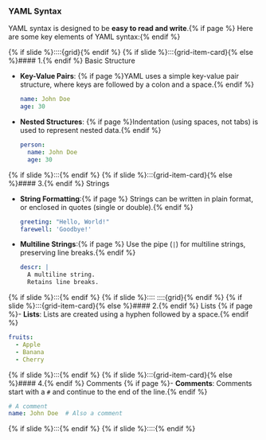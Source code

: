 ### YAML Syntax

YAML syntax is designed to be **easy to read and write**.{% if page %} Here are some key elements of YAML syntax:{% endif %}

{% if slide %}::::{grid}{% endif %}
{% if slide %}:::{grid-item-card}{% else %}#### 1.{% endif %} Basic Structure

- **Key-Value Pairs**: {% if page %}YAML uses a simple key-value pair structure, where keys are followed by a colon and a space.{% endif %}
  ```yaml
  name: John Doe
  age: 30
  ```

- **Nested Structures**: {% if page %}Indentation (using spaces, not tabs) is used to represent nested data.{% endif %}
  ```yaml
  person:
    name: John Doe
    age: 30
  ```
{% if slide %}:::{% endif %}
{% if slide %}:::{grid-item-card}{% else %}#### 3.{% endif %} Strings
- **String Formatting**:{% if page %} Strings can be written in plain format, or enclosed in quotes (single or double).{% endif %}
  ```yaml
  greeting: "Hello, World!"
  farewell: 'Goodbye!'
  ```
- **Multiline Strings**:{% if page %} Use the pipe (`|`) for multiline strings, preserving line breaks.{% endif %}
  ```yaml
  descr: |
    A multiline string.
    Retains line breaks.
  ```
{% if slide %}:::{% endif %}
{% if slide %}::::
::::{grid}{% endif %}
{% if slide %}:::{grid-item-card}{% else %}#### 2.{% endif %} Lists
{% if page %}- **Lists**: Lists are created using a hyphen followed by a space.{% endif %}
  ```yaml
  fruits:
    - Apple
    - Banana
    - Cherry
  ```
{% if slide %}:::{% endif %}
{% if slide %}:::{grid-item-card}{% else %}#### 4.{% endif %} Comments
{% if page %}- **Comments**: Comments start with a `#` and continue to the end of the line.{% endif %}
  ```yaml
  # A comment
  name: John Doe  # Also a comment
  ```
{% if slide %}:::{% endif %}
{% if slide %}::::{% endif %}

